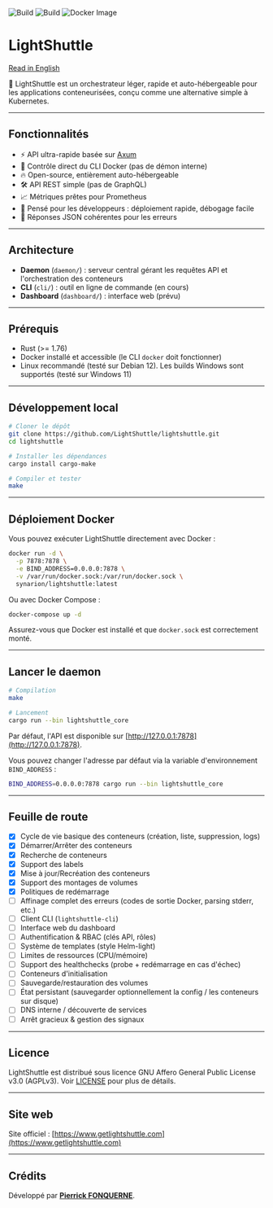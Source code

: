 ![Build](https://github.com/LightShuttle/lightshuttle/actions/workflows/ci.yml/badge.svg)
![Build](https://github.com/LightShuttle/lightshuttle/actions/workflows/docker-publish.yml/badge.svg)
![Docker Image](https://img.shields.io/docker/pulls/synarion/lightshuttle?style=flat-square)

# LightShuttle

[Read in English](README.md)

🚀 LightShuttle est un orchestrateur léger, rapide et auto-hébergeable pour les applications conteneurisées, conçu comme une alternative simple à Kubernetes.

---

## Fonctionnalités

- ⚡ API ultra-rapide basée sur [Axum](https://github.com/tokio-rs/axum)
- 🐳 Contrôle direct du CLI Docker (pas de démon interne)
- 🔥 Open-source, entièrement auto-hébergeable
- 🛠 API REST simple (pas de GraphQL)
- 📈 Métriques prêtes pour Prometheus
- 🧹 Pensé pour les développeurs : déploiement rapide, débogage facile
- 📜 Réponses JSON cohérentes pour les erreurs

---

## Architecture

- **Daemon** (`daemon/`) : serveur central gérant les requêtes API et l'orchestration des conteneurs
- **CLI** (`cli/`) : outil en ligne de commande (en cours)
- **Dashboard** (`dashboard/`) : interface web (prévu)

---

## Prérequis

- Rust (>= 1.76)
- Docker installé et accessible (le CLI `docker` doit fonctionner)
- Linux recommandé (testé sur Debian 12). Les builds Windows sont supportés (testé sur Windows 11)

---

## Développement local

```bash
# Cloner le dépôt
git clone https://github.com/LightShuttle/lightshuttle.git
cd lightshuttle

# Installer les dépendances
cargo install cargo-make

# Compiler et tester
make
```

---

## Déploiement Docker

Vous pouvez exécuter LightShuttle directement avec Docker :

```bash
docker run -d \
  -p 7878:7878 \
  -e BIND_ADDRESS=0.0.0.0:7878 \
  -v /var/run/docker.sock:/var/run/docker.sock \
  synarion/lightshuttle:latest
```

Ou avec Docker Compose :

```bash
docker-compose up -d
```

Assurez-vous que Docker est installé et que `docker.sock` est correctement monté.

---

## Lancer le daemon

```bash
# Compilation
make

# Lancement
cargo run --bin lightshuttle_core
```

Par défaut, l'API est disponible sur [http://127.0.0.1:7878](http://127.0.0.1:7878).

Vous pouvez changer l'adresse par défaut via la variable d'environnement `BIND_ADDRESS` :

```bash
BIND_ADDRESS=0.0.0.0:7878 cargo run --bin lightshuttle_core
```

---

## Feuille de route

- [x] Cycle de vie basique des conteneurs (création, liste, suppression, logs)
- [x] Démarrer/Arrêter des conteneurs
- [x] Recherche de conteneurs
- [x] Support des labels
- [x] Mise à jour/Recréation des conteneurs
- [x] Support des montages de volumes
- [x] Politiques de redémarrage
- [ ] Affinage complet des erreurs (codes de sortie Docker, parsing stderr, etc.)
- [ ] Client CLI (`lightshuttle-cli`)
- [ ] Interface web du dashboard
- [ ] Authentification & RBAC (clés API, rôles)
- [ ] Système de templates (style Helm-light)
- [ ] Limites de ressources (CPU/mémoire)
- [ ] Support des healthchecks (probe + redémarrage en cas d'échec)
- [ ] Conteneurs d'initialisation
- [ ] Sauvegarde/restauration des volumes
- [ ] État persistant (sauvegarder optionnellement la config / les conteneurs sur disque)
- [ ] DNS interne / découverte de services
- [ ] Arrêt gracieux & gestion des signaux

---

## Licence

LightShuttle est distribué sous licence GNU Affero General Public License v3.0 (AGPLv3).
Voir [LICENSE](LICENSE) pour plus de détails.

---

## Site web

Site officiel : [https://www.getlightshuttle.com](https://www.getlightshuttle.com)

---

## Crédits

Développé par **[Pierrick FONQUERNE](https://www.linkedin.com/in/pierrickfonquerne/)**.

